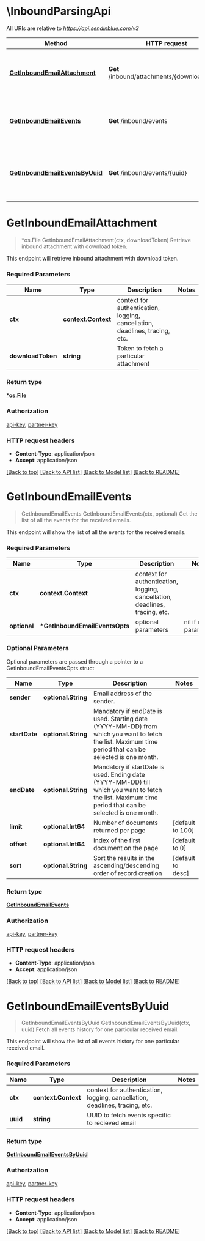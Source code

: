 # \InboundParsingApi

All URIs are relative to *https://api.sendinblue.com/v3*

Method | HTTP request | Description
------------- | ------------- | -------------
[**GetInboundEmailAttachment**](InboundParsingApi.md#GetInboundEmailAttachment) | **Get** /inbound/attachments/{downloadToken} | Retrieve inbound attachment with download token.
[**GetInboundEmailEvents**](InboundParsingApi.md#GetInboundEmailEvents) | **Get** /inbound/events | Get the list of all the events for the received emails.
[**GetInboundEmailEventsByUuid**](InboundParsingApi.md#GetInboundEmailEventsByUuid) | **Get** /inbound/events/{uuid} | Fetch all events history for one particular received email.


# **GetInboundEmailAttachment**
> *os.File GetInboundEmailAttachment(ctx, downloadToken)
Retrieve inbound attachment with download token.

This endpoint will retrieve inbound attachment with download token.

### Required Parameters

Name | Type | Description  | Notes
------------- | ------------- | ------------- | -------------
 **ctx** | **context.Context** | context for authentication, logging, cancellation, deadlines, tracing, etc.
  **downloadToken** | **string**| Token to fetch a particular attachment | 

### Return type

[***os.File**](*os.File.md)

### Authorization

[api-key](../README.md#api-key), [partner-key](../README.md#partner-key)

### HTTP request headers

 - **Content-Type**: application/json
 - **Accept**: application/json

[[Back to top]](#) [[Back to API list]](../README.md#documentation-for-api-endpoints) [[Back to Model list]](../README.md#documentation-for-models) [[Back to README]](../README.md)

# **GetInboundEmailEvents**
> GetInboundEmailEvents GetInboundEmailEvents(ctx, optional)
Get the list of all the events for the received emails.

This endpoint will show the list of all the events for the received emails.

### Required Parameters

Name | Type | Description  | Notes
------------- | ------------- | ------------- | -------------
 **ctx** | **context.Context** | context for authentication, logging, cancellation, deadlines, tracing, etc.
 **optional** | ***GetInboundEmailEventsOpts** | optional parameters | nil if no parameters

### Optional Parameters
Optional parameters are passed through a pointer to a GetInboundEmailEventsOpts struct

Name | Type | Description  | Notes
------------- | ------------- | ------------- | -------------
 **sender** | **optional.String**| Email address of the sender. | 
 **startDate** | **optional.String**| Mandatory if endDate is used. Starting date (YYYY-MM-DD) from which you want to fetch the list. Maximum time period that can be selected is one month. | 
 **endDate** | **optional.String**| Mandatory if startDate is used. Ending date (YYYY-MM-DD) till which you want to fetch the list. Maximum time period that can be selected is one month. | 
 **limit** | **optional.Int64**| Number of documents returned per page | [default to 100]
 **offset** | **optional.Int64**| Index of the first document on the page | [default to 0]
 **sort** | **optional.String**| Sort the results in the ascending/descending order of record creation | [default to desc]

### Return type

[**GetInboundEmailEvents**](GetInboundEmailEvents.md)

### Authorization

[api-key](../README.md#api-key), [partner-key](../README.md#partner-key)

### HTTP request headers

 - **Content-Type**: application/json
 - **Accept**: application/json

[[Back to top]](#) [[Back to API list]](../README.md#documentation-for-api-endpoints) [[Back to Model list]](../README.md#documentation-for-models) [[Back to README]](../README.md)

# **GetInboundEmailEventsByUuid**
> GetInboundEmailEventsByUuid GetInboundEmailEventsByUuid(ctx, uuid)
Fetch all events history for one particular received email.

This endpoint will show the list of all events history for one particular received email.

### Required Parameters

Name | Type | Description  | Notes
------------- | ------------- | ------------- | -------------
 **ctx** | **context.Context** | context for authentication, logging, cancellation, deadlines, tracing, etc.
  **uuid** | **string**| UUID to fetch events specific to recieved email | 

### Return type

[**GetInboundEmailEventsByUuid**](GetInboundEmailEventsByUuid.md)

### Authorization

[api-key](../README.md#api-key), [partner-key](../README.md#partner-key)

### HTTP request headers

 - **Content-Type**: application/json
 - **Accept**: application/json

[[Back to top]](#) [[Back to API list]](../README.md#documentation-for-api-endpoints) [[Back to Model list]](../README.md#documentation-for-models) [[Back to README]](../README.md)


